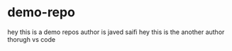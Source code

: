 # demo-repo

hey this is a demo repos
author is javed saifi
hey this is the another author thorugh vs code
